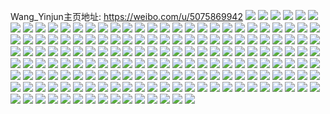 Wang_Yinjun主页地址: https://weibo.com/u/5075869942 
![](https://wx4.sinaimg.cn/mw2000/005xvPE2gy1h94ag402k1j30u01407c8.jpg) 
![](https://wx4.sinaimg.cn/mw2000/005xvPE2gy1h94ag33tm6j30u0140ahj.jpg) 
![](https://wx4.sinaimg.cn/mw2000/005xvPE2gy1h8knrqxxi1j30tz0zkjw3.jpg) 
![](https://wx4.sinaimg.cn/mw2000/005xvPE2gy1h8knrqk5nhj30u01hcdl0.jpg) 
![](https://wx4.sinaimg.cn/mw2000/005xvPE2gy1h8knrrqzzoj30u0140grt.jpg) 
![](https://wx4.sinaimg.cn/mw2000/005xvPE2gy1h8knrsn785j31400u0dqh.jpg) 
![](https://wx4.sinaimg.cn/mw2000/005xvPE2gy1h8kns589htj30wz0u00yd.jpg) 
![](https://wx4.sinaimg.cn/mw2000/005xvPE2gy1h83xs0mjxej30u014012x.jpg) 
![](https://wx4.sinaimg.cn/mw2000/005xvPE2gy1h7owk6mdvtj31900u0gqy.jpg) 
![](https://wx4.sinaimg.cn/mw2000/005xvPE2gy1h7j3u4xkquj30u0140th2.jpg) 
![](https://wx4.sinaimg.cn/mw2000/005xvPE2gy1h7j3u68ge5j30u0140qcp.jpg) 
![](https://wx4.sinaimg.cn/mw2000/005xvPE2gy1h7j3u6odx0j30u0140qfi.jpg) 
![](https://wx4.sinaimg.cn/mw2000/005xvPE2gy1h7j3u8m5k8j31910u0tei.jpg) 
![](https://wx4.sinaimg.cn/mw2000/005xvPE2gy1h7j3x3cwlwj30u0140n5t.jpg) 
![](https://wx4.sinaimg.cn/mw2000/005xvPE2gy1h7j3u91xo5j31910u00yu.jpg) 
![](https://wx4.sinaimg.cn/mw2000/005xvPE2gy1h7j3vqc0hgj30u0140wjy.jpg) 
![](https://wx4.sinaimg.cn/mw2000/005xvPE2gy1h7j3vr19f9j30u0140alo.jpg) 
![](https://wx4.sinaimg.cn/mw2000/005xvPE2gy1h7j3xqw7a2j30u01hcgwg.jpg) 
![](https://wx4.sinaimg.cn/mw2000/005xvPE2gy1h6ravew9a1j30u0140jx4.jpg) 
![](https://wx4.sinaimg.cn/mw2000/005xvPE2gy1h6rave8o31j30u0140tej.jpg) 
![](https://wx4.sinaimg.cn/mw2000/005xvPE2gy1h6ravfmkzrj30u0140gt8.jpg) 
![](https://wx4.sinaimg.cn/mw2000/005xvPE2gy1h6ravg9ss3j30u0140dim.jpg) 
![](https://wx4.sinaimg.cn/mw2000/005xvPE2ly1h6pj9yj09lj30u019044e.jpg) 
![](https://wx4.sinaimg.cn/mw2000/005xvPE2gy1h6b71qowd4j30u0140tbb.jpg) 
![](https://wx4.sinaimg.cn/mw2000/005xvPE2gy1h6b71r4uhpj30u0140go6.jpg) 
![](https://wx4.sinaimg.cn/mw2000/005xvPE2gy1h6b71rlwvzj30u0140tb9.jpg) 
![](https://wx4.sinaimg.cn/mw2000/005xvPE2gy1h61v8kjin7j30u0140wic.jpg) 
![](https://wx4.sinaimg.cn/mw2000/005xvPE2gy1h61v8jv8yrj30u0140wh3.jpg) 
![](https://wx4.sinaimg.cn/mw2000/005xvPE2gy1h61v8nojdij30u0140gt5.jpg) 
![](https://wx4.sinaimg.cn/mw2000/005xvPE2gy1h61v8lersrj30u0140443.jpg) 
![](https://wx4.sinaimg.cn/mw2000/005xvPE2gy1h61v97xeesj31410u047b.jpg) 
![](https://wx4.sinaimg.cn/mw2000/005xvPE2gy1h61v8mlimbj30u01407c6.jpg) 
![](https://wx4.sinaimg.cn/mw2000/005xvPE2gy1h4tcb3xmjbj33402c0hdt.jpg) 
![](https://wx4.sinaimg.cn/mw2000/005xvPE2gy1h4dr92aizbj31o02807wh.jpg) 
![](https://wx4.sinaimg.cn/mw2000/005xvPE2gy1h4dr964p77j31o02801kx.jpg) 
![](https://wx4.sinaimg.cn/mw2000/005xvPE2gy1gzq8s8g1ggj32c03407wi.jpg) 
![](https://wx4.sinaimg.cn/mw2000/005xvPE2gy1gxro297jc7j32c0340kjn.jpg) 
![](https://wx4.sinaimg.cn/mw2000/005xvPE2gy1gxro2e57lvj32c03407wj.jpg) 
![](https://wx4.sinaimg.cn/mw2000/005xvPE2gy1gxro2av8yij32c03404qr.jpg) 
![](https://wx4.sinaimg.cn/mw2000/005xvPE2gy1gxro2clw29j32c03404qs.jpg) 
![](https://wx4.sinaimg.cn/mw2000/005xvPE2gy1gxacj2zkf4j323o2l3e82.jpg) 
![](https://wx4.sinaimg.cn/mw2000/005xvPE2gy1gxacj4xmpfj32c0340b2b.jpg) 
![](https://wx4.sinaimg.cn/mw2000/005xvPE2gy1gxacjey5fjj30u0140wgz.jpg) 
![](https://wx4.sinaimg.cn/mw2000/005xvPE2gy1gxacjnca8aj33402c0npe.jpg) 
![](https://wx4.sinaimg.cn/mw2000/005xvPE2gy1gxacj1piiwj30v91vo7ac.jpg) 
![](https://wx4.sinaimg.cn/mw2000/005xvPE2gy1gxacjpawtbj32c03404qr.jpg) 
![](https://wx4.sinaimg.cn/mw2000/005xvPE2gy1gx6w4aw1mmj31400u0k5j.jpg) 
![](https://wx4.sinaimg.cn/mw2000/005xvPE2gy1gx6w4aht3hj314g0u047y.jpg) 
![](https://wx4.sinaimg.cn/mw2000/005xvPE2gy1gx6w4b75c9j31400tzagr.jpg) 
![](https://wx4.sinaimg.cn/mw2000/005xvPE2gy1gx6w4bl07wj31uu0u0k3r.jpg) 
![](https://wx4.sinaimg.cn/mw2000/005xvPE2gy1gwlyjce7edj32c03401kz.jpg) 
![](https://wx4.sinaimg.cn/mw2000/005xvPE2gy1gwlyj9ezb0j32c0340x6q.jpg) 
![](https://wx4.sinaimg.cn/mw2000/005xvPE2gy1gwlyjf1or0j33402c0qv6.jpg) 
![](https://wx4.sinaimg.cn/mw2000/005xvPE2gy1gwlyjj5l9yj33402c0npe.jpg) 
![](https://wx4.sinaimg.cn/mw2000/005xvPE2gy1gwlyjl5sstj30u013ywov.jpg) 
![](https://wx4.sinaimg.cn/mw2000/005xvPE2gy1gwlyjksia4j31400u0qdc.jpg) 
![](https://wx4.sinaimg.cn/mw2000/005xvPE2gy1gwelqdoobrj31400u0qb2.jpg) 
![](https://wx4.sinaimg.cn/mw2000/005xvPE2gy1gwelqck5kej31400u0n5l.jpg) 
![](https://wx4.sinaimg.cn/mw2000/005xvPE2gy1gwelqfb7kxj31400u046l.jpg) 
![](https://wx4.sinaimg.cn/mw2000/005xvPE2gy1gwelqczpz7j31400u0n19.jpg) 
![](https://wx4.sinaimg.cn/mw2000/005xvPE2gy1gvyyiuee8tj32c0340kjm.jpg) 
![](https://wx4.sinaimg.cn/mw2000/005xvPE2gy1gvyyix5huej32c0340b2b.jpg) 
![](https://wx4.sinaimg.cn/mw2000/005xvPE2gy1gvyyis0hgjj32c0340b2b.jpg) 
![](https://wx4.sinaimg.cn/mw2000/005xvPE2gy1gvxnq9tqfdj32c0340kjm.jpg) 
![](https://wx4.sinaimg.cn/mw2000/005xvPE2gy1gvxnqbusaaj32c0340kjm.jpg) 
![](https://wx4.sinaimg.cn/mw2000/005xvPE2gy1gvxnqwxtqrj32c0340npe.jpg) 
![](https://wx4.sinaimg.cn/mw2000/005xvPE2gy1gvxnrs2gebj32c0340x6p.jpg) 
![](https://wx4.sinaimg.cn/mw2000/005xvPE2gy1gvxnnf5w9jj32c03404qr.jpg) 
![](https://wx4.sinaimg.cn/mw2000/005xvPE2gy1gvxnn1unj3j32c03401kz.jpg) 
![](https://wx4.sinaimg.cn/mw2000/005xvPE2gy1gvxnn40z9cj32c0340qv6.jpg) 
![](https://wx4.sinaimg.cn/mw2000/005xvPE2gy1gvxnn97mh7j32c03401l0.jpg) 
![](https://wx4.sinaimg.cn/mw2000/005xvPE2gy1gvxnnb0ssxj32c0340e82.jpg) 
![](https://wx4.sinaimg.cn/mw2000/005xvPE2gy1gvxnn9phofj30sg0xswlc.jpg) 
![](https://wx4.sinaimg.cn/mw2000/005xvPE2gy1gvxnn6hxe4j32c0340b2a.jpg) 
![](https://wx4.sinaimg.cn/mw2000/005xvPE2gy1gvxnnm4gemj32c0340kjn.jpg) 
![](https://wx4.sinaimg.cn/mw2000/005xvPE2gy1gvxnn5ipzjj31be0zjncd.jpg) 
![](https://wx4.sinaimg.cn/mw2000/005xvPE2gy1gtd0wdl7k1j30u00u0wid.jpg) 
![](https://wx4.sinaimg.cn/mw2000/005xvPE2gy1gswvgl1lrfj33402c0u0x.jpg) 
![](https://wx4.sinaimg.cn/mw2000/005xvPE2gy1gsebgypauyj30u0140jvc.jpg) 
![](https://wx4.sinaimg.cn/mw2000/005xvPE2gy1gri930y9xgj32c0340kjm.jpg) 
![](https://wx4.sinaimg.cn/mw2000/005xvPE2gy1gri9352wnyj32c0340qv6.jpg) 
![](https://wx4.sinaimg.cn/mw2000/005xvPE2ly1gq5mlnvkdnj31400u077n.jpg) 
![](https://wx4.sinaimg.cn/mw2000/005xvPE2ly1gq5mni8fbdj31400u00vs.jpg) 
![](https://wx4.sinaimg.cn/mw2000/005xvPE2ly1gq5mmzvwsoj32c0340kjm.jpg) 
![](https://wx4.sinaimg.cn/mw2000/005xvPE2ly1gq5mmwlnmpj32c03404qr.jpg) 
![](https://wx4.sinaimg.cn/mw2000/005xvPE2ly1gq5mn2iqa5j32c0340b2a.jpg) 
![](https://wx4.sinaimg.cn/mw2000/005xvPE2ly1gq5mn6zzt1j33402c07wi.jpg) 
![](https://wx4.sinaimg.cn/mw2000/005xvPE2gy1gq28mgz7klj33402c0npf.jpg) 
![](https://wx4.sinaimg.cn/mw2000/005xvPE2gy1gq28mm2tm0j32c0340npf.jpg) 
![](https://wx4.sinaimg.cn/mw2000/005xvPE2gy1gq28mtvqz7j32c02c0b2d.jpg) 
![](https://wx4.sinaimg.cn/mw2000/005xvPE2gy1gq28n24nomj32c02c01l2.jpg) 
![](https://wx4.sinaimg.cn/mw2000/005xvPE2ly1gnip91ayuhj30vu0u0akb.jpg) 
![](https://wx4.sinaimg.cn/mw2000/005xvPE2ly1gnip93yq8sj32c02c0x6q.jpg) 
![](https://wx4.sinaimg.cn/mw2000/005xvPE2ly1gm7dgzarwuj32c02c0hdt.jpg) 
![](https://wx4.sinaimg.cn/mw2000/005xvPE2ly1gm7dh1kbb0j32c02c0e81.jpg) 
![](https://wx4.sinaimg.cn/mw2000/005xvPE2ly1glseuovjdcj326u2ioe85.jpg) 
![](https://wx4.sinaimg.cn/mw2000/005xvPE2ly1glseurz5p0j31og2iob2a.jpg) 
![](https://wx4.sinaimg.cn/mw2000/005xvPE2ly1glk1qudez4j33402c0npd.jpg) 
![](https://wx4.sinaimg.cn/mw2000/005xvPE2ly1glk1qt0t7hj33402c0x6p.jpg) 
![](https://wx4.sinaimg.cn/mw2000/005xvPE2ly1gle585n837j31400u0tb8.jpg) 
![](https://wx4.sinaimg.cn/mw2000/005xvPE2ly1gle5865upij31400u0wi1.jpg) 
![](https://wx4.sinaimg.cn/mw2000/005xvPE2ly1gle586x6sgj31400u0wl5.jpg) 
![](https://wx4.sinaimg.cn/mw2000/005xvPE2ly1gjsphmwwdbj32c02c0kjo.jpg) 
![](https://wx4.sinaimg.cn/mw2000/005xvPE2ly1gjspn4hc18j32io1w0b2b.jpg) 
![](https://wx4.sinaimg.cn/mw2000/005xvPE2ly1gjspi1cqjvj32c02c0hdw.jpg) 
![](https://wx4.sinaimg.cn/mw2000/005xvPE2ly1gjsphs4o2kj32c02c07wj.jpg) 
![](https://wx4.sinaimg.cn/mw2000/005xvPE2ly1gjspj39jncj32io1w04qr.jpg) 
![](https://wx4.sinaimg.cn/mw2000/005xvPE2ly1gjsphvnnljj32c02c0qv7.jpg) 
![](https://wx4.sinaimg.cn/mw2000/005xvPE2ly1gja7f6dvrxj32c0340hdv.jpg) 
![](https://wx4.sinaimg.cn/mw2000/005xvPE2ly1gja7g4x9evj32tc240qv9.jpg) 
![](https://wx4.sinaimg.cn/mw2000/005xvPE2ly1gja7g0uc3sj30u0190wq2.jpg) 
![](https://wx4.sinaimg.cn/mw2000/005xvPE2ly1gja7f71opnj30m80gomy5.jpg) 
![](https://wx4.sinaimg.cn/mw2000/005xvPE2ly1gja7gyiwxbj32tc240e86.jpg) 
![](https://wx4.sinaimg.cn/mw2000/005xvPE2ly1gja7f3uj8mj31360u0h4q.jpg) 
![](https://wx4.sinaimg.cn/mw2000/005xvPE2ly1gja7f1ouzpj33402c0x6q.jpg) 
![](https://wx4.sinaimg.cn/mw2000/005xvPE2ly1gja7f2rtl1j31400u01kx.jpg) 
![](https://wx4.sinaimg.cn/mw2000/005xvPE2ly1gi3g8isiwij334220hkjo.jpg) 
![](https://wx4.sinaimg.cn/mw2000/005xvPE2ly1gi3g8qhlm3j32c03404qr.jpg) 
![](https://wx4.sinaimg.cn/mw2000/005xvPE2ly1gi3g8v73xxj32c02c07wi.jpg) 
![](https://wx4.sinaimg.cn/mw2000/005xvPE2ly1gi3g8mbw23j32c022w1ky.jpg) 
![](https://wx4.sinaimg.cn/mw2000/005xvPE2ly1gge7pkwuetj31kw1kw4qq.jpg) 
![](https://wx4.sinaimg.cn/mw2000/005xvPE2ly1gge7pn2inzj31kw1kwb2a.jpg) 
![](https://wx4.sinaimg.cn/mw2000/005xvPE2ly1gge7pniqt2j30u00u0dge.jpg) 
![](https://wx4.sinaimg.cn/mw2000/005xvPE2ly1gge7pnz43ej30u00u0adz.jpg) 
![](https://wx4.sinaimg.cn/mw2000/005xvPE2ly1gg0686bm1ij33402c0hdu.jpg) 
![](https://wx4.sinaimg.cn/mw2000/005xvPE2ly1gg068agmjaj33401r0npd.jpg) 
![](https://wx4.sinaimg.cn/mw2000/005xvPE2ly1gdp0enkxt9j32c0340x6p.jpg) 
![](https://wx4.sinaimg.cn/mw2000/005xvPE2ly1gdp0ep7uc4j30u00u0wjz.jpg) 
![](https://wx4.sinaimg.cn/mw2000/005xvPE2ly1gdp0eq341jj30u00u0adj.jpg) 
![](https://wx4.sinaimg.cn/mw2000/005xvPE2ly1gdp0eqd7vdj31400u0wil.jpg) 
![](https://wx4.sinaimg.cn/mw2000/005xvPE2ly1gdlilhfz8sj31o0190kjn.jpg) 
![](https://wx4.sinaimg.cn/mw2000/005xvPE2ly1gailho19txj32c02c0qv5.jpg) 
![](https://wx4.sinaimg.cn/mw2000/005xvPE2ly1gailgt7e5xj32c02c0kjl.jpg) 
![](https://wx4.sinaimg.cn/mw2000/005xvPE2ly1ga4auxpth6j30u00u042z.jpg) 
![](https://wx4.sinaimg.cn/mw2000/005xvPE2ly1ga4auyddz9j30u00u0q7g.jpg) 
![](https://wx4.sinaimg.cn/mw2000/005xvPE2ly1g7pnmwqyfzj33402c0b2b.jpg) 
![](https://wx4.sinaimg.cn/mw2000/005xvPE2ly1g7pnmyetvij33402c0qv8.jpg) 
![](https://wx4.sinaimg.cn/mw2000/005xvPE2ly1g7pnmzikxuj31400u0dvj.jpg) 
![](https://wx4.sinaimg.cn/mw2000/005xvPE2ly1g5o1fahhbgj30u00u0got.jpg) 
![](https://wx4.sinaimg.cn/mw2000/005xvPE2ly1g5o1faroz0j30u00u0n19.jpg) 
![](https://wx4.sinaimg.cn/mw2000/005xvPE2ly1g5o1fc6f1xj30u00u0gqa.jpg) 
![](https://wx4.sinaimg.cn/mw2000/005xvPE2ly1g4kcuofevpj32ba1m61kx.jpg) 
![](https://wx4.sinaimg.cn/mw2000/005xvPE2ly1g4kcuqekbsj32c02c0kjl.jpg) 
![](https://wx4.sinaimg.cn/mw2000/005xvPE2ly1g3up52fbumj31400u0grh.jpg) 
![](https://wx4.sinaimg.cn/mw2000/005xvPE2ly1g2yw67mst2j30ty0wyjxs.jpg) 
![](https://wx4.sinaimg.cn/mw2000/005xvPE2ly1g2yw69ap1mj30u01407h7.jpg) 
![](https://wx4.sinaimg.cn/mw2000/005xvPE2ly1g2yw680yxzj31400u0tm4.jpg) 
![](https://wx4.sinaimg.cn/mw2000/005xvPE2ly1g2yw68ugjxj31901o0000.jpg) 
![](https://wx4.sinaimg.cn/mw2000/005xvPE2ly1g1u4j4mumaj333w1oskjl.jpg) 
![](https://wx4.sinaimg.cn/mw2000/005xvPE2ly1g1u4j6elwnj33402c01ky.jpg) 
![](https://wx4.sinaimg.cn/mw2000/005xvPE2ly1g1ta52nayjj33402c0kjm.jpg) 
![](https://wx4.sinaimg.cn/mw2000/005xvPE2ly1g1ta542q7kj314n1ivkjl.jpg) 
![](https://wx4.sinaimg.cn/mw2000/005xvPE2ly1fxicbjgi5rj30zk0qoac8.jpg) 
![](https://wx4.sinaimg.cn/mw2000/005xvPE2ly1fxicbisg5yj30zk0qon1m.jpg) 
![](https://wx4.sinaimg.cn/mw2000/005xvPE2ly1fxicbhz5gjj30zk0qowhx.jpg) 
![](https://wx4.sinaimg.cn/mw2000/005xvPE2ly1fx406tlvwjj33402c0e83.jpg) 
![](https://wx4.sinaimg.cn/mw2000/005xvPE2ly1fx406wy7bej32c0340u0y.jpg) 
![](https://wx4.sinaimg.cn/mw2000/005xvPE2ly1fx406obigzj30u0140doj.jpg) 
![](https://wx4.sinaimg.cn/mw2000/005xvPE2ly1fx406q8hzuj32c02c01ky.jpg) 
![](https://wx4.sinaimg.cn/mw2000/005xvPE2ly1fwbmay2xvfj30zk0qo42e.jpg) 
![](https://wx4.sinaimg.cn/mw2000/005xvPE2ly1fwbmayqx8aj31400u07jw.jpg) 
![](https://wx4.sinaimg.cn/mw2000/005xvPE2ly1fwbmazhkq2j31400u0nhs.jpg) 
![](https://wx4.sinaimg.cn/mw2000/005xvPE2ly1fwbmb0caeej30u01404i3.jpg) 
![](https://wx4.sinaimg.cn/mw2000/005xvPE2ly1fvsx0u3eklj30u00u0gvd.jpg) 
![](https://wx4.sinaimg.cn/mw2000/005xvPE2ly1fvsx0t00z3j30u00u0wrb.jpg) 
![](https://wx4.sinaimg.cn/mw2000/005xvPE2ly1fvsx0tlwtej30u00u0k00.jpg) 
![](https://wx4.sinaimg.cn/mw2000/005xvPE2ly1fvsx0sblj5j30u00u0h5b.jpg) 
![](https://wx4.sinaimg.cn/mw2000/005xvPE2ly1fvsx0x8c6fj30tc1340x5.jpg) 
![](https://wx4.sinaimg.cn/mw2000/005xvPE2ly1fvsx0xuygkj30u00u012h.jpg) 
![](https://wx4.sinaimg.cn/mw2000/005xvPE2ly1fvsx0we0u5j33402c0x6p.jpg) 
![](https://wx4.sinaimg.cn/mw2000/005xvPE2ly1fvsx116dewj32c03401kz.jpg) 
